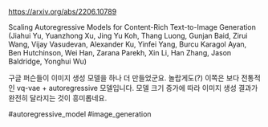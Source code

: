 https://arxiv.org/abs/2206.10789

Scaling Autoregressive Models for Content-Rich Text-to-Image Generation (Jiahui Yu, Yuanzhong Xu, Jing Yu Koh, Thang Luong, Gunjan Baid, Zirui Wang, Vijay Vasudevan, Alexander Ku, Yinfei Yang, Burcu Karagol Ayan, Ben Hutchinson, Wei Han, Zarana Parekh, Xin Li, Han Zhang, Jason Baldridge, Yonghui Wu)

구글 퍼슨들이 이미지 생성 모델을 하나 더 만들었군요. 놀랍게도(?) 이쪽은 보다 전통적인 vq-vae + autoregressive 모델입니다. 모델 크기 증가에 따라 이미지 생성 결과가 완전히 달라지는 것이 흥미롭네요.

#autoregressive_model #image_generation 